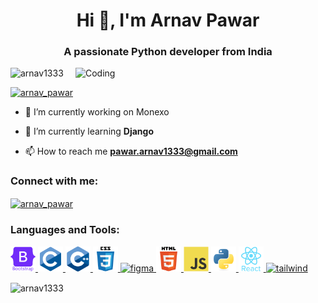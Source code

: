 <h1 align="center">Hi 👋, I'm Arnav Pawar</h1>
<h3 align="center">A passionate Python developer from India</h3>
<img align="right" alt="Coding" width="400" src = "https://www.google.com/url?sa=i&url=https%3A%2F%2Fgithub.com%2FLlama-Cheese%2FLlama-Cheese&psig=AOvVaw2Ub4mjo6cBAvZ1NtQl2vjz&ust=1748264567489000&source=images&cd=vfe&opi=89978449&ved=0CBMQjRxqFwoTCNCU7pbXvo0DFQAAAAAdAAAAABA2">
<p align="left"> <img src="https://komarev.com/ghpvc/?username=arnav1333&label=Profile%20views&color=0e75b6&style=flat" alt="arnav1333" /> </p>

<p align="left"> <a href="https://twitter.com/arnav_pawar" target="blank"><img src="https://img.shields.io/twitter/follow/arnav_pawar?logo=twitter&style=for-the-badge" alt="arnav_pawar" /></a> </p>

- 🔭 I’m currently working on Monexo

- 🌱 I’m currently learning **Django**

- 📫 How to reach me **pawar.arnav1333@gmail.com**

<h3 align="left">Connect with me:</h3>
<p align="left">
<a href="https://twitter.com/arnav_pawar" target="blank"><img align="center" src="https://raw.githubusercontent.com/rahuldkjain/github-profile-readme-generator/master/src/images/icons/Social/twitter.svg" alt="arnav_pawar" height="30" width="40" /></a>
</p>

<h3 align="left">Languages and Tools:</h3>
<p align="left"> <a href="https://getbootstrap.com" target="_blank" rel="noreferrer"> <img src="https://raw.githubusercontent.com/devicons/devicon/master/icons/bootstrap/bootstrap-plain-wordmark.svg" alt="bootstrap" width="40" height="40"/> </a> <a href="https://www.cprogramming.com/" target="_blank" rel="noreferrer"> <img src="https://raw.githubusercontent.com/devicons/devicon/master/icons/c/c-original.svg" alt="c" width="40" height="40"/> </a> <a href="https://www.w3schools.com/cpp/" target="_blank" rel="noreferrer"> <img src="https://raw.githubusercontent.com/devicons/devicon/master/icons/cplusplus/cplusplus-original.svg" alt="cplusplus" width="40" height="40"/> </a> <a href="https://www.w3schools.com/css/" target="_blank" rel="noreferrer"> <img src="https://raw.githubusercontent.com/devicons/devicon/master/icons/css3/css3-original-wordmark.svg" alt="css3" width="40" height="40"/> </a> <a href="https://www.figma.com/" target="_blank" rel="noreferrer"> <img src="https://www.vectorlogo.zone/logos/figma/figma-icon.svg" alt="figma" width="40" height="40"/> </a> <a href="https://www.w3.org/html/" target="_blank" rel="noreferrer"> <img src="https://raw.githubusercontent.com/devicons/devicon/master/icons/html5/html5-original-wordmark.svg" alt="html5" width="40" height="40"/> </a> <a href="https://developer.mozilla.org/en-US/docs/Web/JavaScript" target="_blank" rel="noreferrer"> <img src="https://raw.githubusercontent.com/devicons/devicon/master/icons/javascript/javascript-original.svg" alt="javascript" width="40" height="40"/> </a> <a href="https://www.python.org" target="_blank" rel="noreferrer"> <img src="https://raw.githubusercontent.com/devicons/devicon/master/icons/python/python-original.svg" alt="python" width="40" height="40"/> </a> <a href="https://reactjs.org/" target="_blank" rel="noreferrer"> <img src="https://raw.githubusercontent.com/devicons/devicon/master/icons/react/react-original-wordmark.svg" alt="react" width="40" height="40"/> </a> <a href="https://tailwindcss.com/" target="_blank" rel="noreferrer"> <img src="https://www.vectorlogo.zone/logos/tailwindcss/tailwindcss-icon.svg" alt="tailwind" width="40" height="40"/> </a> </p>

<p><img align="center" src="https://github-readme-stats.vercel.app/api/top-langs?username=arnav1333&show_icons=true&locale=en&layout=compact" alt="arnav1333" /></p>
